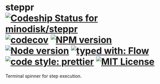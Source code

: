 # steppr [![Codeship Status for minodisk/steppr](https://img.shields.io/codeship/a0d22550-e21e-0135-05d1-2a55b7ee6e99/master.svg?style=flat-square)](https://app.codeship.com/projects/261653) [![codecov](https://img.shields.io/codecov/c/github/minodisk/steppr/master.svg?style=flat-square)](https://codecov.io/gh/minodisk/steppr) [![NPM version](https://img.shields.io/npm/v/steppr.svg?style=flat-square)](https://www.npmjs.com/package/steppr) [![Node version](https://img.shields.io/node/v/steppr.svg?style=flat-square)](http://node.green) [![typed with: Flow](https://img.shields.io/badge/typed%20with-Flow-E7BC35.svg?style=flat-square)](https://flow.org/) [![code style: prettier](https://img.shields.io/badge/code_style-prettier-ff69b4.svg?style=flat-square)](https://github.com/prettier/prettier) [![MIT License](https://img.shields.io/github/license/minodisk/steppr.svg?style=flat-square)](./LICENSE)

Terminal spinner for step execution.
